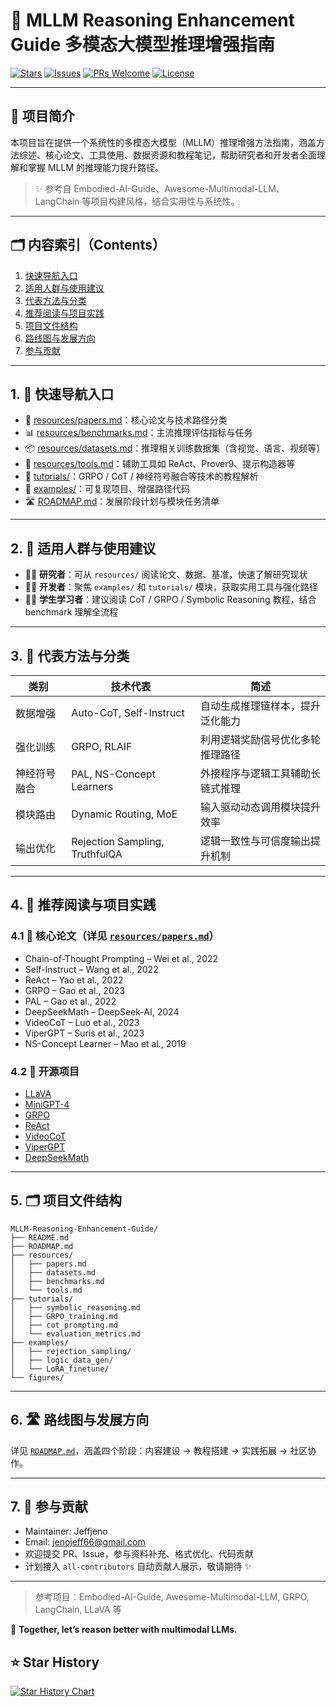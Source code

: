 # 🧠 MLLM Reasoning Enhancement Guide 多模态大模型推理增强指南

[![Stars](https://img.shields.io/github/stars/Jeffjeno/MLLM-Reasoning-Enhancement-Guide?style=social)](https://github.com/Jeffjeno/MLLM-Reasoning-Enhancement-Guide/stargazers)
[![Issues](https://img.shields.io/github/issues/Jeffjeno/MLLM-Reasoning-Enhancement-Guide)](https://github.com/Jeffjeno/MLLM-Reasoning-Enhancement-Guide/issues)
[![PRs Welcome](https://img.shields.io/badge/PRs-welcome-brightgreen.svg)](https://github.com/Jeffjeno/MLLM-Reasoning-Enhancement-Guide/pulls)
[![License](https://img.shields.io/badge/license-MIT-blue.svg)](LICENSE)

---

## 📘 项目简介

本项目旨在提供一个系统性的多模态大模型（MLLM）推理增强方法指南，涵盖方法综述、核心论文、工具使用、数据资源和教程笔记，帮助研究者和开发者全面理解和掌握 MLLM 的推理能力提升路径。

> ✨ 参考自 Embodied-AI-Guide、Awesome-Multimodal-LLM、LangChain 等项目构建风格，结合实用性与系统性。

---

## 🗂️ 内容索引（Contents）

1. [快速导航入口](#1-快速导航入口)
2. [适用人群与使用建议](#2-适用人群与使用建议)
3. [代表方法与分类](#3-代表方法与分类)
4. [推荐阅读与项目实践](#4-推荐阅读与项目实践)
5. [项目文件结构](#5-项目文件结构)
6. [路线图与发展方向](#6-路线图与发展方向)
7. [参与贡献](#7-参与贡献)

---

## 1. 🚀 快速导航入口

- 📄 [resources/papers.md](resources/papers.md)：核心论文与技术路径分类
- 📊 [resources/benchmarks.md](resources/benchmarks.md)：主流推理评估指标与任务
- 📦 [resources/datasets.md](resources/datasets.md)：推理相关训练数据集（含视觉、语言、视频等）
- 🧰 [resources/tools.md](resources/tools.md)：辅助工具如 ReAct、Prover9、提示构造器等
- 📘 [tutorials/](tutorials/)：GRPO / CoT / 神经符号融合等技术的教程解析
- 🧪 [examples/](examples/)：可复现项目、增强路径代码
- 🛣️ [ROADMAP.md](ROADMAP.md)：发展阶段计划与模块任务清单

---

## 2. 🧠 适用人群与使用建议

- 🧑‍🔬 **研究者**：可从 `resources/` 阅读论文、数据、基准，快速了解研究现状
- 🧑‍💻 **开发者**：聚焦 `examples/` 和 `tutorials/` 模块，获取实用工具与强化路径
- 🧑‍🎓 **学生学习者**：建议阅读 CoT / GRPO / Symbolic Reasoning 教程，结合 benchmark 理解全流程

---

## 3. 🔧 代表方法与分类

| 类别 | 技术代表 | 简述 |
|------|------------|------|
| 数据增强 | Auto-CoT, Self-Instruct | 自动生成推理链样本，提升泛化能力 |
| 强化训练 | GRPO, RLAIF | 利用逻辑奖励信号优化多轮推理路径 |
| 神经符号融合 | PAL, NS-Concept Learners | 外接程序与逻辑工具辅助长链式推理 |
| 模块路由 | Dynamic Routing, MoE | 输入驱动动态调用模块提升效率 |
| 输出优化 | Rejection Sampling, TruthfulQA | 逻辑一致性与可信度输出提升机制 |

---

## 4. 📄 推荐阅读与项目实践

### 4.1 🔬 核心论文（详见 [`resources/papers.md`](resources/papers.md)）

- Chain-of-Thought Prompting – Wei et al., 2022  
- Self-Instruct – Wang et al., 2022  
- ReAct – Yao et al., 2022  
- GRPO – Gao et al., 2023  
- PAL – Gao et al., 2022  
- DeepSeekMath – DeepSeek-AI, 2024  
- VideoCoT – Luo et al., 2023  
- ViperGPT – Surís et al., 2023  
- NS-Concept Learner – Mao et al., 2019

### 4.2 🔧 开源项目

- [LLaVA](https://github.com/haotian-liu/LLaVA)
- [MiniGPT-4](https://github.com/Vision-CAIR/MiniGPT-4)
- [GRPO](https://github.com/Luodian/Reinforced-CoT)
- [ReAct](https://github.com/ysymyth/ReAct)
- [VideoCoT](https://github.com/Video-CoT/VideoCoT)
- [ViperGPT](https://github.com/StanfordVL/ViperGPT)
- [DeepSeekMath](https://github.com/deepseek-ai/DeepSeek-Math)

---

## 5. 🗂️ 项目文件结构

```
MLLM-Reasoning-Enhancement-Guide/
├── README.md
├── ROADMAP.md
├── resources/
│   ├── papers.md
│   ├── datasets.md
│   ├── benchmarks.md
│   └── tools.md
├── tutorials/
│   ├── symbolic_reasoning.md
│   ├── GRPO_training.md
│   ├── cot_prompting.md
│   └── evaluation_metrics.md
├── examples/
│   ├── rejection_sampling/
│   ├── logic_data_gen/
│   └── LoRA_finetune/
└── figures/
```

---

## 6. 🛣️ 路线图与发展方向

详见 [`ROADMAP.md`](ROADMAP.md)，涵盖四个阶段：内容建设 → 教程搭建 → 实践拓展 → 社区协作。

---

## 7. 🤝 参与贡献

- Maintainer: Jeffjeno  
- Email: jenojeff66@gmail.com
- 欢迎提交 PR、Issue，参与资料补充、格式优化、代码贡献
- 计划接入 `all-contributors` 自动贡献人展示，敬请期待 ✨

---

> 参考项目：Embodied-AI-Guide, Awesome-Multimodal-LLM, GRPO, LangChain, LLaVA 等

🧠 **Together, let’s reason better with multimodal LLMs.**

## ⭐ Star History

[![Star History Chart](https://api.star-history.com/svg?repos=Jeffjeno/MLLM-Reasoning-Enhancement-Guide&type=Date)](https://star-history.com/#Jeffjeno/MLLM-Reasoning-Enhancement-Guide&Date)
